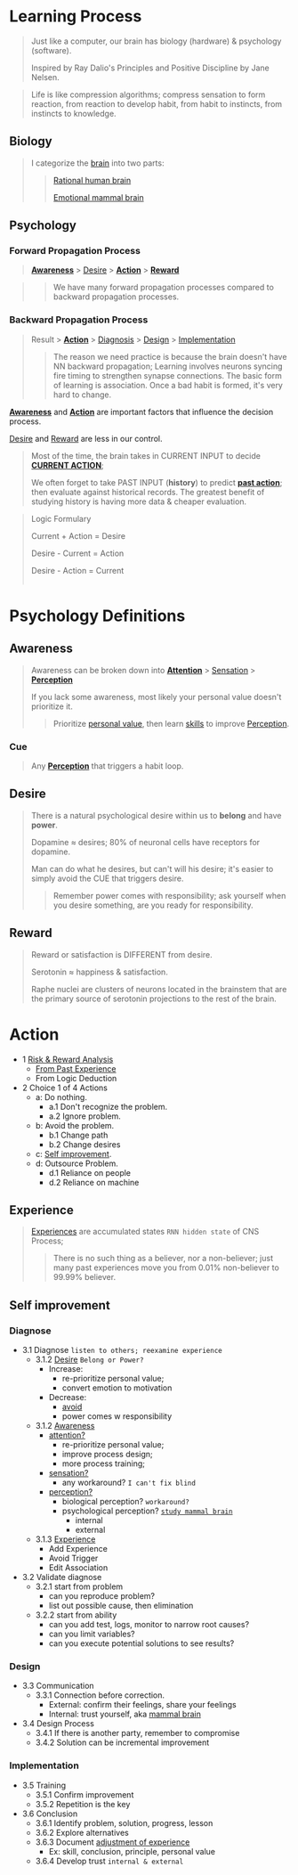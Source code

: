 # Learning Process
>
> Just like a computer, our brain has biology (hardware) & psychology (software).
>
> Inspired by Ray Dalio's Principles and Positive Discipline by Jane Nelsen.

> Life is like compression algorithms; compress sensation to form reaction, from reaction to develop habit, from habit to instincts, from instincts to knowledge.

## Biology
>
> I categorize the [brain](nervous.md#brain) into two parts:
> > [Rational human brain](nervous.md#human-brain)
> >
> > [Emotional mammal brain](nervous.md#mammal-brain)

## Psychology

### Forward Propagation Process

> [**Awareness**](#awareness) > [Desire](#desire) > [**Action**](#action) > [**Reward**](#reward)

> > We have many forward propagation processes compared to backward propagation processes.

### Backward Propagation Process
>
> Result > [**Action**](#action) > [Diagnosis](#diagnose) > [Design](#design) > [Implementation](#implementation)
> > The reason we need practice is because the brain doesn't have NN backward propagation;
> > Learning involves neurons syncing fire timing to strengthen synapse connections. The basic form of learning is association. Once a bad habit is formed, it's very hard to change.

[**Awareness**](#awareness) and [**Action**](#action) are important factors that influence the decision process.

[Desire](#desire) and [Reward](#reward) are less in our control.

> Most of the time, the brain takes in CURRENT INPUT to decide [**CURRENT ACTION**](#action);
>
> We often forget to take PAST INPUT (**history**) to predict [**past action**](#action); then evaluate against historical records. The greatest benefit of studying history is having more data & cheaper evaluation.

> Logic Formulary
>
> Current + Action = Desire
>
> Desire - Current = Action
>
> Desire - Action = Current
</br></br>

# Psychology Definitions

## Awareness
>
> Awareness can be broken down into [**Attention**](./psychology.md#1-attention) > [Sensation](./psychology.md#2-sensation) > [**Perception**](./psychology.md#3-perception)
>
> If you lack some awareness, most likely your personal value doesn't prioritize it.
> > Prioritize [personal value](#personal-value), then learn [skills](#skill) to improve [Perception](psychology.md#3-perception).

### Cue
>
> Any [**Perception**](./psychology.md#3-perception) that triggers a habit loop.

## Desire
>
> There is a natural psychological desire within us to **belong** and have **power**.
>
> Dopamine ≈ desires; 80% of neuronal cells have receptors for dopamine.
>
> Man can do what he desires, but can't will his desire; it's easier to simply avoid the CUE that triggers desire.
>
> > Remember power comes with responsibility; ask yourself when you desire something, are you ready for responsibility.

## Reward
>
> Reward or satisfaction is DIFFERENT from desire.
>
> Serotonin ≈ happiness & satisfaction.
>
> Raphe nuclei are clusters of neurons located in the brainstem that are the primary source of serotonin projections to the rest of the brain.

# Action

- 1 [Risk & Reward Analysis](experience.md#risk-reward)
  - [From Past Experience](#experience)
  - From Logic Deduction
- 2 Choice 1 of 4 Actions
  - a: Do nothing.
    - a.1 Don't recognize the problem.
    - a.2 Ignore problem.
  - b: Avoid the problem.
    - b.1 Change path
    - b.2 Change desires
  - c: [Self improvement](#self-improvement).
  - d: Outsource Problem.
    - d.1 Reliance on people
    - d.2 Reliance on machine

## Experience
>
> [Experiences](experience.md) are accumulated states `RNN hidden state` of CNS Process;
> > There is no such thing as a believer, nor a non-believer; just many past experiences move you from 0.01% non-believer to 99.99% believer.

## Self improvement

### Diagnose

- 3.1 Diagnose `listen to others; reexamine experience`
  - 3.1.2 [Desire](#desire) `Belong or Power?`
    - Increase:
      - re-prioritize personal value;
      - convert emotion to motivation
    - Decrease:
      - [avoid](#evaluation-2-avoid-problem)
      - power comes w responsibility
  - 3.1.2 [Awareness](#awareness)
    - [attention?](psychology.md#1-attention)
      - re-prioritize personal value;
      - improve process design;
      - more process training;
    - [sensation?](psychology.md#2-sensation)
      - any workaround? `I can't fix blind`
    - [perception?](./psychology.md#3-perception)
      - biological perception? `workaround?`
      - psychological perception? [`study mammal brain`](psychology.md#3-perception)
        - internal
        - external
  - 3.1.3 [Experience](psychology.md#4-experience)
    - Add Experience
    - Avoid Trigger
    - Edit Association
- 3.2 Validate diagnose
  - 3.2.1 start from problem
    - can you reproduce problem?
    - list out possible cause, then elimination
  - 3.2.2 start from ability
    - can you add test, logs, monitor to narrow root causes?
    - can you limit variables?
    - can you execute potential solutions to see results?

### Design

- 3.3 Communication
  - 3.3.1 Connection before correction.
    - External: confirm their feelings, share your feelings
    - Internal: trust yourself, aka [mammal brain](nervous.md#mammal-brain)
- 3.4 Design Process
  - 3.4.1 If there is another party, remember to compromise
  - 3.4.2 Solution can be incremental improvement

### Implementation

- 3.5 Training
  - 3.5.1 Confirm improvement
  - 3.5.2 Repetition is the key
- 3.6 Conclusion
  - 3.6.1 Identify problem, solution, progress, lesson
  - 3.6.2 Explore alternatives
  - 3.6.3 Document [adjustment of experience](#experience)
    - Ex: skill, conclusion, principle, personal value
  - 3.6.4 Develop trust `internal & external`
